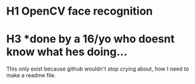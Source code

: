 # H1 OpenCV face recognition
# H3 *done by a 16/yo who doesnt know what hes doing...

This only exist because github wouldn't stop crying about, how I need to make a readme file.